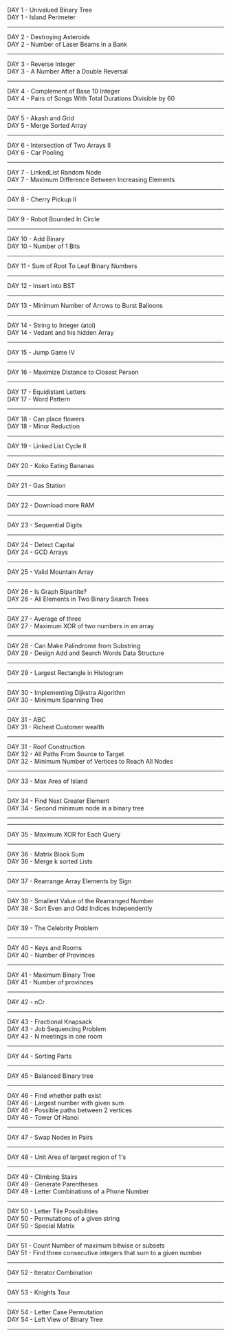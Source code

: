 DAY 1 - Univalued Binary Tree<br>
DAY 1 - Island Perimeter<br>
<hr>
DAY 2 - Destroying Asteroids<br>
DAY 2 - Number of Laser Beams in a Bank<br>
<hr>
DAY 3 - Reverse Integer<br>
DAY 3 - A Number After a Double Reversal<br>
<hr>
DAY 4 - Complement of Base 10 Integer<br>
DAY 4 - Pairs of Songs With Total Durations Divisible by 60<br>
<hr>
DAY 5 - Akash and Grid<br>
DAY 5 - Merge Sorted Array<br>
<hr>
DAY 6 - Intersection of Two Arrays II<br>
DAY 6 - Car Pooling<br>
<hr>
DAY 7 - LinkedList Random Node<br>
DAY 7 - Maximum Difference Between Increasing Elements<br>
<hr>
DAY 8 - Cherry Pickup II<br>
<hr>
DAY 9 - Robot Bounded In Circle<br>
<hr>
DAY 10 - Add Binary<br>
DAY 10 - Number of 1 Bits<br>
<hr>
DAY 11 - Sum of Root To Leaf Binary Numbers<br>
<hr>
DAY 12 - Insert into BST<br>
<hr>
DAY 13 - Minimum Number of Arrows to Burst Balloons<br>
<hr>
DAY 14 - String to Integer (atoi)<br>
DAY 14 - Vedant and his hidden Array<br>
<hr>
DAY 15 - Jump Game IV<br>
<hr>
DAY 16 - Maximize Distance to Closest Person<br>
<hr>
DAY 17 - Equidistant Letters<br>
DAY 17 - Word Pattern<br>
<hr>
DAY 18 - Can place flowers<br>
DAY 18 - Minor Reduction<br>
<hr>
DAY 19 - Linked List Cycle II<br>
<hr>
DAY 20 - Koko Eating Bananas<br>
<hr>
DAY 21 - Gas Station<br>
<hr>
DAY 22 - Download more RAM
<br><hr>
DAY 23 - Sequential Digits<br><hr>

DAY 24 - Detect Capital<br>
DAY 24 - GCD Arrays<br><hr>
DAY 25 - Valid Mountain Array<br><hr>
DAY 26 - Is Graph Bipartite? <br>
DAY 26 - All Elements in Two Binary Search Trees<br><hr>
DAY 27 - Average of three<br>
DAY 27 - Maximum XOR of two numbers in an array<br><hr>
DAY 28 - Can Make Palindrome from Substring<br>
DAY 28 - Design Add and Search Words Data Structure<br><hr>
DAY 29 - Largest Rectangle in Histogram<br><hr>
DAY 30 - Implementing Dijkstra Algorithm<br>
DAY 30 - Minimum Spanning Tree<br>
<hr>
DAY 31 - ABC<br>
DAY 31 - Richest Customer wealth<br><hr>
DAY 31 - Roof Construction<br>
DAY 32 - All Paths From Source to Target<br>
DAY 32 - Minimum Number of Vertices to Reach All Nodes<br><hr>
DAY 33 - Max Area of Island<br><hr>
DAY 34 - Find Next Greater Element<br>
DAY 34 - Second minimum node in a binary tree<br><hr>
<hr>
DAY 35 - Maximum XOR for Each Query<br>
<hr>
DAY 36 - Matrix Block Sum<br>
DAY 36 - Merge k sorted Lists<br><hr>
DAY 37 - Rearrange Array Elements by Sign<br><hr>
DAY 38 - Smallest Value of the Rearranged Number<br>
DAY 38 - Sort Even and Odd Indices Independently<br>
<hr>
DAY 39 - The Celebrity Problem<br>
<hr>
DAY 40 - Keys and Rooms<br>
DAY 40 - Number of Provinces<br><hr>
DAY 41 - Maximum Binary Tree<br>
DAY 41 - Number of provinces<br><hr>
DAY 42 - nCr<br><hr>
DAY 43 - Fractional Knapsack<br>
DAY 43 - Job Sequencing Problem<br>
DAY 43 - N meetings in one room<br><hr>
DAY 44 - Sorting Parts<br><hr>
DAY 45 - Balanced Binary tree<br><hr>
DAY 46 - Find whether path exist<br>
DAY 46 - Largest number with given sum<br>
DAY 46 - Possible paths between 2 vertices<br>
DAY 46 - Tower Of Hanoi<br><hr>
DAY 47 - Swap Nodes in Pairs<br><hr>
DAY 48 - Unit Area of largest region of 1's<br><hr>
DAY 49 - Climbing Stairs<br>
DAY 49 - Generate Parentheses<br>
DAY 49 - Letter Combinations of a Phone Number<br><hr>
DAY 50 - Letter Tile Possibilities<br>
DAY 50 - Permutations of a given string<br>
DAY 50 - Special Matrix<br><hr>
DAY 51 - Count Number of maximum bitwise or subsets<br>
DAY 51 - Find three consecutive integers that sum to a given number<br><hr>
DAY 52 - Iterator Combination<br><hr>
DAY 53 - Knights Tour<br><hr>
DAY 54 - Letter Case Permutation<br>
DAY 54 - Left View of Binary Tree<br><hr>
